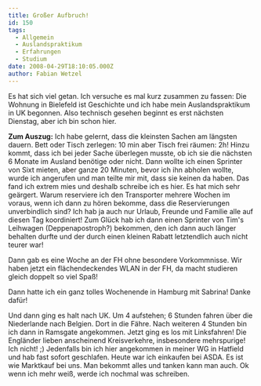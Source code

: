 ```yaml
---
title: Großer Aufbruch!
id: 150
tags:
  - Allgemein
  - Auslandspraktikum
  - Erfahrungen
  - Studium
date: 2008-04-29T18:10:05.000Z
author: Fabian Wetzel
---
```


Es hat sich viel getan. Ich versuche es mal kurz zusammen zu fassen: Die Wohnung in Bielefeld ist Geschichte und ich habe mein Auslandspraktikum in UK begonnen. Also technisch gesehen beginnt es erst n&#228;chsten Dienstag, aber ich bin schon hier.

**Zum Auszug:** Ich habe gelernt, dass die kleinsten Sachen am l&#228;ngsten dauern. Bett oder Tisch zerlegen: 10 min aber Tisch frei r&#228;umen: 2h! Hinzu kommt, dass ich bei jeder Sache &#252;berlegen musste, ob ich sie die n&#228;chsten 6 Monate im Ausland ben&#246;tige oder nicht. Dann wollte ich einen Sprinter von Sixt mieten, aber ganze 20 Minuten, bevor ich ihn abholen wollte, wurde ich angerufen und man teilte mir mit, dass sie keinen da haben. Das fand ich extrem mies und deshalb schreibe ich es hier. Es hat mich sehr ge&#228;rgert. Warum reserviere ich den Transporter mehrere Wochen im voraus, wenn ich dann zu h&#246;ren bekomme, dass die Reservierungen unverbindlich sind? Ich hab ja auch nur Urlaub, Freunde und Familie alle auf diesen Tag koordiniert! Zum Gl&#252;ck hab ich dann einen Sprinter von Tim's Leihwagen (Deppenapostroph?) bekommen, den ich dann auch l&#228;nger behalten durfte und der durch einen kleinen Rabatt letztendlich auch nicht teurer war!

Dann gab es eine Woche an der FH ohne besondere Vorkommnisse. Wir haben jetzt ein fl&#228;chendeckendes WLAN in der FH, da macht studieren gleich doppelt so viel Spa&#223;!

Dann hatte ich ein ganz tolles Wochenende in Hamburg mit Sabrina! Danke daf&#252;r!

Und dann ging es halt nach UK. Um 4 aufstehen; 6 Stunden fahren &#252;ber die Niederlande nach Belgien. Dort in die F&#228;hre. Nach weiteren 4 Stunden bin ich dann in Ramsgate angekommen. Jetzt ging es los mit Linksfahren! Die Engl&#228;nder lieben anscheinend Kreisverkehre, insbesondere mehrspurige! Ich nicht! ;) Jedenfalls bin ich hier angekommen in meiner WG in Hatfield und hab fast sofort geschlafen. Heute war ich einkaufen bei ASDA. Es ist wie Marktkauf bei uns. Man bekommt alles und tanken kann man auch. Ok wenn ich mehr wei&#223;, werde ich nochmal was schreiben.
